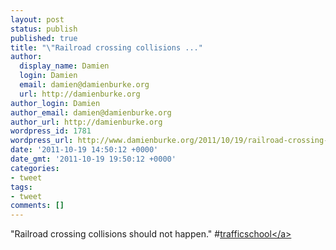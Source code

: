 ```yaml
---
layout: post
status: publish
published: true
title: "\"Railroad crossing collisions ..."
author:
  display_name: Damien
  login: Damien
  email: damien@damienburke.org
  url: http://damienburke.org
author_login: Damien
author_email: damien@damienburke.org
author_url: http://damienburke.org
wordpress_id: 1781
wordpress_url: http://www.damienburke.org/2011/10/19/railroad-crossing-collisions/
date: '2011-10-19 14:50:12 +0000'
date_gmt: '2011-10-19 19:50:12 +0000'
categories:
- tweet
tags:
- tweet
comments: []
---
```

<p>"Railroad crossing collisions should not happen." #<a href="http:&#47;&#47;search.twitter.com&#47;search?q=%23trafficschool" class="aktt_hashtag">trafficschool<&#47;a></p>
